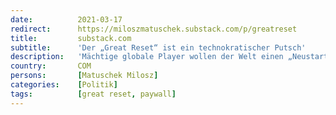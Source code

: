 ```yaml
---
date:          2021-03-17
redirect:      https://miloszmatuschek.substack.com/p/greatreset
title:         substack.com
subtitle:      'Der „Great Reset“ ist ein technokratischer Putsch'
description:   'Mächtige globale Player wollen der Welt einen „Neustart“ von oben verordnen. Was unverfänglich daher kommt, ist im Kern totalitär und hochgefährlich. Corona-Komplex, Teil 4 (Abo).'
country:       COM
persons:       [Matuschek Milosz]
categories:    [Politik]
tags:          [great reset, paywall]
---
```

